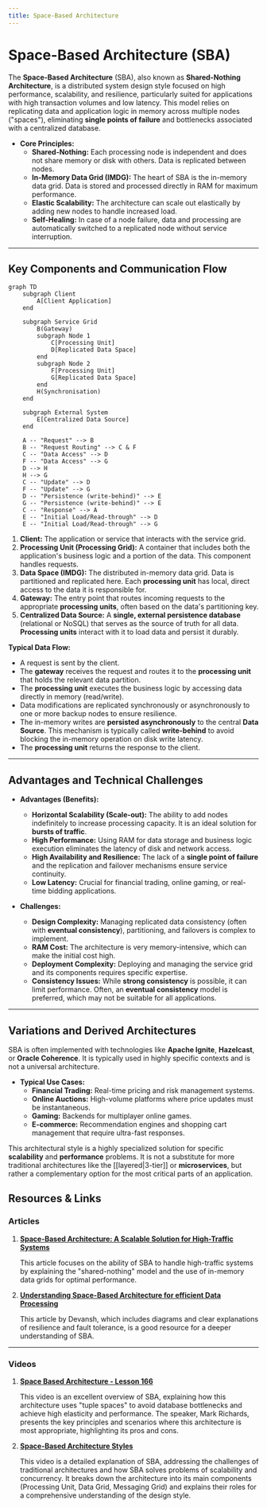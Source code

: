 ```yaml
---
title: Space-Based Architecture
---
```

# Space-Based Architecture (SBA)

The **Space-Based Architecture** (SBA), also known as **Shared-Nothing Architecture**, is a distributed system design style focused on high performance, scalability, and resilience, particularly suited for applications with high transaction volumes and low latency. This model relies on replicating data and application logic in memory across multiple nodes ("spaces"), eliminating **single points of failure** and bottlenecks associated with a centralized database.

* **Core Principles:**
    * **Shared-Nothing:** Each processing node is independent and does not share memory or disk with others. Data is replicated between nodes.
    * **In-Memory Data Grid (IMDG):** The heart of SBA is the in-memory data grid. Data is stored and processed directly in RAM for maximum performance.
    * **Elastic Scalability:** The architecture can scale out elastically by adding new nodes to handle increased load.
    * **Self-Healing:** In case of a node failure, data and processing are automatically switched to a replicated node without service interruption.

---

## Key Components and Communication Flow

```mermaid
graph TD
    subgraph Client
        A[Client Application]
    end

    subgraph Service Grid
        B(Gateway)
        subgraph Node 1
            C[Processing Unit]
            D[Replicated Data Space]
        end
        subgraph Node 2
            F[Processing Unit]
            G[Replicated Data Space]
        end
        H(Synchronisation)
    end
    
    subgraph External System
        E[Centralized Data Source]
    end

    A -- "Request" --> B
    B -- "Request Routing" --> C & F
    C -- "Data Access" --> D
    F -- "Data Access" --> G
    D --> H
    H --> G
    C -- "Update" --> D
    F -- "Update" --> G
    D -- "Persistence (write-behind)" --> E
    G -- "Persistence (write-behind)" --> E
    C -- "Response" --> A
    E -- "Initial Load/Read-through" --> D
    E -- "Initial Load/Read-through" --> G
```

1.  **Client:** The application or service that interacts with the service grid.
2.  **Processing Unit (Processing Grid):** A container that includes both the application's business logic and a portion of the data. This component handles requests.
3.  **Data Space (IMDG):** The distributed in-memory data grid. Data is partitioned and replicated here. Each **processing unit** has local, direct access to the data it is responsible for.
4.  **Gateway:** The entry point that routes incoming requests to the appropriate **processing units**, often based on the data's partitioning key.
5.  **Centralized Data Source:** A **single, external persistence database** (relational or NoSQL) that serves as the source of truth for all data. **Processing units** interact with it to load data and persist it durably.

**Typical Data Flow:**
* A request is sent by the client.
* The **gateway** receives the request and routes it to the **processing unit** that holds the relevant data partition.
* The **processing unit** executes the business logic by accessing data directly in memory (read/write).
* Data modifications are replicated synchronously or asynchronously to one or more backup nodes to ensure resilience.
* The in-memory writes are **persisted asynchronously** to the central **Data Source**. This mechanism is typically called **write-behind** to avoid blocking the in-memory operation on disk write latency.
* The **processing unit** returns the response to the client.

---

## Advantages and Technical Challenges

* **Advantages (Benefits):**
    * **Horizontal Scalability (Scale-out):** The ability to add nodes indefinitely to increase processing capacity. It is an ideal solution for **bursts of traffic**.
    * **High Performance:** Using RAM for data storage and business logic execution eliminates the latency of disk and network access.
    * **High Availability and Resilience:** The lack of a **single point of failure** and the replication and failover mechanisms ensure service continuity.
    * **Low Latency:** Crucial for financial trading, online gaming, or real-time bidding applications.

* **Challenges:**
    * **Design Complexity:** Managing replicated data consistency (often with **eventual consistency**), partitioning, and failovers is complex to implement.
    * **RAM Cost:** The architecture is very memory-intensive, which can make the initial cost high.
    * **Deployment Complexity:** Deploying and managing the service grid and its components requires specific expertise.
    * **Consistency Issues:** While **strong consistency** is possible, it can limit performance. Often, an **eventual consistency** model is preferred, which may not be suitable for all applications.

---

## Variations and Derived Architectures

SBA is often implemented with technologies like **Apache Ignite**, **Hazelcast**, or **Oracle Coherence**. It is typically used in highly specific contexts and is not a universal architecture.

* **Typical Use Cases:**
    * **Financial Trading:** Real-time pricing and risk management systems.
    * **Online Auctions:** High-volume platforms where price updates must be instantaneous.
    * **Gaming:** Backends for multiplayer online games.
    * **E-commerce:** Recommendation engines and shopping cart management that require ultra-fast responses.

This architectural style is a highly specialized solution for specific **scalability** and **performance** problems. It is not a substitute for more traditional architectures like the [[layered|3-tier]] or **microservices**, but rather a complementary option for the most critical parts of an application.

## **Resources & Links**

### **Articles**

1.  **[Space-Based Architecture: A Scalable Solution for High-Traffic Systems](https://simsonmoses.medium.com/space-based-architecture-a-scalable-solution-for-high-traffic-systems-6c8ad3fa31fb)**
    
    This article focuses on the ability of SBA to handle high-traffic systems by explaining the "shared-nothing" model and the use of in-memory data grids for optimal performance.

2.  **[Understanding Space-Based Architecture for efficient Data Processing](https://machine-learning-made-simple.medium.com/understanding-space-based-architecture-for-efficient-data-processing-68896a42b991)**
    
    This article by Devansh, which includes diagrams and clear explanations of resilience and fault tolerance, is a good resource for a deeper understanding of SBA.

---

### **Videos**

1.  **[Space Based Architecture - Lesson 166](https://www.youtube.com/watch?v=0nXKFwTEQHY)**
    
    This video is an excellent overview of SBA, explaining how this architecture uses "tuple spaces" to avoid database bottlenecks and achieve high elasticity and performance. The speaker, Mark Richards, presents the key principles and scenarios where this architecture is most appropriate, highlighting its pros and cons.

2.  **[Space-Based Architecture Styles](https://www.youtube.com/watch?v=b33qSmRwhgw&t)**
    
    This video is a detailed explanation of SBA, addressing the challenges of traditional architectures and how SBA solves problems of scalability and concurrency. It breaks down the architecture into its main components (Processing Unit, Data Grid, Messaging Grid) and explains their roles for a comprehensive understanding of the design style.